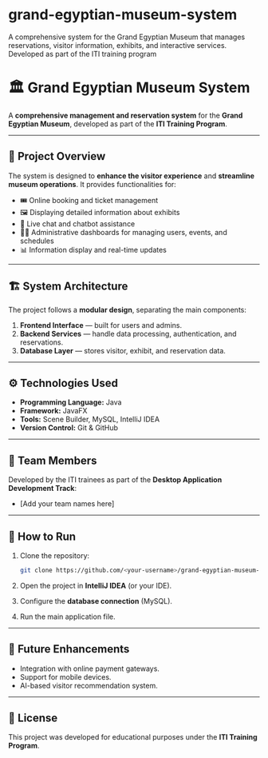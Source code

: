 # grand-egyptian-museum-system
A comprehensive system for the Grand Egyptian Museum that manages reservations, visitor information, exhibits, and interactive services. Developed as part of the ITI training program
# 🏛️ Grand Egyptian Museum System

A **comprehensive management and reservation system** for the **Grand Egyptian Museum**, developed as part of the **ITI Training Program**.

---

## 📖 Project Overview

The system is designed to **enhance the visitor experience** and **streamline museum operations**.
It provides functionalities for:

* 🎟️ Online booking and ticket management
* 🖼️ Displaying detailed information about exhibits
* 💬 Live chat and chatbot assistance
* 👩‍💻 Administrative dashboards for managing users, events, and schedules
* 📊 Information display and real-time updates

---

## 🏗️ System Architecture

The project follows a **modular design**, separating the main components:

1. **Frontend Interface** — built for users and admins.
2. **Backend Services** — handle data processing, authentication, and reservations.
3. **Database Layer** — stores visitor, exhibit, and reservation data.

---

## ⚙️ Technologies Used

* **Programming Language:** Java
* **Framework:** JavaFX
* **Tools:** Scene Builder, MySQL, IntelliJ IDEA
* **Version Control:** Git & GitHub

---

## 👥 Team Members

Developed by the ITI trainees as part of the **Desktop Application Development Track**:

* [Add your team names here]

---

## 🚀 How to Run

1. Clone the repository:

   ```bash
   git clone https://github.com/<your-username>/grand-egyptian-museum-system.git
   ```
2. Open the project in **IntelliJ IDEA** (or your IDE).
3. Configure the **database connection** (MySQL).
4. Run the main application file.

---

## 🧠 Future Enhancements

* Integration with online payment gateways.
* Support for mobile devices.
* AI-based visitor recommendation system.

---

## 📄 License

This project was developed for educational purposes under the **ITI Training Program**.
